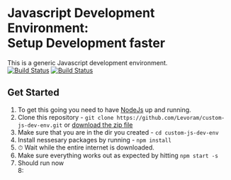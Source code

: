 # Javascript Development Environment: <br> Setup Development faster 
This is a generic Javascript development environment.   
[![Build Status](https://travis-ci.org/Levoram/custom-js-dev-env.svg?branch=master)](https://travis-ci.org/Levoram/custom-js-dev-env)
[![Build Status](https://ci.appveyor.com/api/projects/status/1q8x0si4054u15cj/branch/master?svg=true)](https://ci.appveyor.com/project/Levoram/custom-js-dev-env)
## Get Started

1. To get this going you need to have [NodeJs](https://nodejs.org) up and running.
2. Clone this repository - `git clone https://github.com/Levoram/custom-js-dev-env.git` or [download the zip file](https://github.com/Levoram/custom-js-dev-env/archive/master.zip)
3. Make sure that you are in the dir you created - `cd custom-js-dev-env` 
4. Install nessesary packages by running - `npm install`
5. ⏱ Wait while the entire internet is downloaded.
6. Make sure everything works out as expected by hitting `npm start -s`
7. Should run now  
8:
